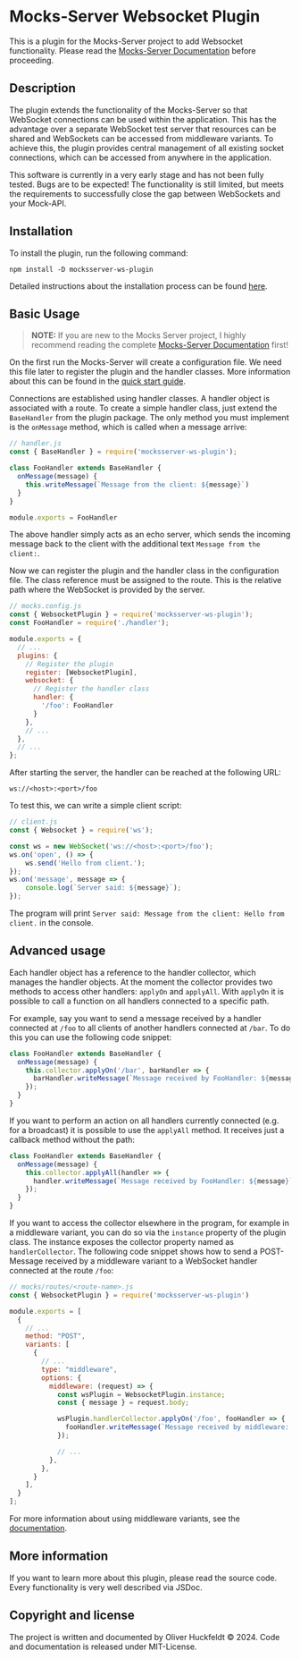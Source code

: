 # Mocks-Server Websocket Plugin
This is a plugin for the Mocks-Server project to add Websocket functionality. Please read the [Mocks-Server Documentation](https://www.mocks-server.org/) before proceeding.

## Description
The plugin extends the functionality of the Mocks-Server so that WebSocket connections can be used within the application. This has the advantage over a separate WebSocket test server that resources can be shared and WebSockets can be accessed from middleware variants. To achieve this, the plugin provides central management of all existing socket connections, which can be accessed from anywhere in the application.

This software is currently in a very early stage and has not been fully tested. Bugs are to be expected! The functionality is still limited, but meets the requirements to successfully close the gap between WebSockets and your Mock-API.

## Installation
To install the plugin, run the following command:

```text
npm install -D mocksserver-ws-plugin
```

Detailed instructions about the installation process can be found [here](https://www.mocks-server.org/docs/installation/).

## Basic Usage
> **NOTE:** If you are new to the Mocks Server project, I highly recommend reading the complete [Mocks-Server Documentation](https://www.mocks-server.org/docs/overview/) first!

On the first run the Mocks-Server will create a configuration file. We need this file later to register the plugin and the handler classes. More information about this can be found in the [quick start guide](https://www.mocks-server.org/docs/quick-start/).

Connections are established using handler classes. A handler object is associated with a route. To create a simple handler class, just extend the ``BaseHandler`` from the plugin package. The only method you must implement is the ``onMessage`` method, which is called when a message arrive:

```javascript
// handler.js
const { BaseHandler } = require('mocksserver-ws-plugin');

class FooHandler extends BaseHandler {
  onMessage(message) {
    this.writeMessage(`Message from the client: ${message}`)
  }
}

module.exports = FooHandler
```
The above handler simply acts as an echo server, which sends the incoming message back to the client with the additional text ``Message from the client:``.

Now we can register the plugin and the handler class in the configuration file. The class reference must be assigned to the route. This is the relative path where the WebSocket is provided by the server.

```javascript
// mocks.config.js
const { WebsocketPlugin } = require('mocksserver-ws-plugin');
const FooHandler = require('./handler');

module.exports = {
  // ...
  plugins: {
    // Register the plugin
    register: [WebsocketPlugin],
    websocket: {
      // Register the handler class 
      handler: {
        '/foo': FooHandler
      }
    },
    // ...
  },
  // ...
};
```

After starting the server, the handler can be reached at the following URL:
```text
ws://<host>:<port>/foo
```

To test this, we can write a simple client script:

```javascript
// client.js
const { Websocket } = require('ws');

const ws = new WebSocket('ws://<host>:<port>/foo');
ws.on('open', () => {
    ws.send('Hello from client.');
});
ws.on('message', message => {
    console.log(`Server said: ${message}`);
});
```

The program will print ``Server said: Message from the client: Hello from client.`` in the console.

## Advanced usage
Each handler object has a reference to the handler collector, which manages the handler objects. At the moment the collector provides two methods to access other handlers: ``applyOn`` and ``applyAll``. With ``applyOn`` it is possible to call a function on all handlers connected to a specific path.

For example, say you want to send a message received by a handler connected at ``/foo`` to all clients of another handlers connected at ``/bar``. To do this you can use the following code snippet:

```javascript
class FooHandler extends BaseHandler {
  onMessage(message) {
    this.collector.applyOn('/bar', barHandler => {
      barHandler.writeMessage(`Message received by FooHandler: ${message}`)
    });
  }
}
```

If you want to perform an action on all handlers currently connected (e.g. for a broadcast) it is possible to use the ``applyAll`` method. It receives just a callback method without the path:

```javascript
class FooHandler extends BaseHandler {
  onMessage(message) {
    this.collector.applyAll(handler => {
      handler.writeMessage(`Message received by FooHandler: ${message}`)
    });
  }
}
```

If you want to access the collector elsewhere in the program, for example in a middleware variant, you can do so via the ``instance`` property of the plugin class. The instance exposes the collector property named as ``handlerCollector``. The following code snippet shows how to send a POST-Message received by a middleware variant to a WebSocket handler connected at the route ``/foo``:

```javascript
// mocks/routes/<route-name>.js
const { WebsocketPlugin } = require('mocksserver-ws-plugin')

module.exports = [
  {
    // ...
    method: "POST",
    variants: [
      {
        // ...
        type: "middleware",
        options: {
          middleware: (request) => {         
            const wsPlugin = WebsocketPlugin.instance;
            const { message } = request.body;

            wsPlugin.handlerCollector.applyOn('/foo', fooHandler => {
              fooHandler.writeMessage(`Message received by middleware: ${message}`);
            });

            // ...
          },
        },
      }
    ],
  }
];
```

For more information about using middleware variants, see the [documentation](https://www.mocks-server.org/docs/usage/variants/middleware/).

## More information
If you want to learn more about this plugin, please read the source code. Every functionality is very well described via JSDoc.

## Copyright and license
The project is written and documented by Oliver Huckfeldt &copy; 2024. Code and documentation is released under MIT-License.